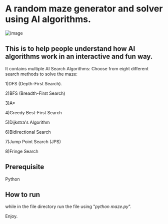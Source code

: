 # A random maze generator and solver using AI algorithms.
![image](https://github.com/user-attachments/assets/073ffe50-47ed-4517-9c7a-64e4bd854760)



## This is to help people understand how AI algorithms work in an interactive and fun way.

It contains multiple AI Search Algorithms:
Choose from eight different search methods to solve the maze:

1)DFS (Depth-First Search).

2)BFS (Breadth-First Search)

3)A*

4)Greedy Best-First Search

5)Dijkstra's Algorithm

6)Bidirectional Search 

7)Jump Point Search (JPS)

8)Fringe Search


## Prerequisite
Python

## How to run
while in the file directory run the file using 
"_python maze.py_".

Enjoy.
